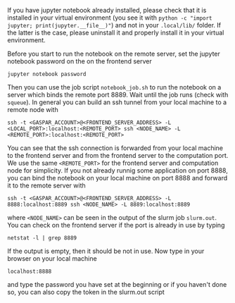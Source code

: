 If you have jupyter notebook already installed, please check that it is installed in your virtual environment (you see it with `python -c "import jupyter; print(jupyter.__file__)"`) and not in your `.local/lib/` folder. If the latter is the case, please uninstall it and properly install it in your virtual environment.

Before you start to run the notebook on the remote server, set the jupyter notebook password on the on the frontend server
```
jupyter notebook password
```
Then you can use the job script `notebook_job.sh` to run the notebook on a server which binds the remote port 8889. Wait until the job runs (check with `squeue`). In general you can build an ssh tunnel from your local machine to a remote node with
```
ssh -t <GASPAR_ACCOUNT>@<FRONTEND_SERVER_ADDRESS> -L <LOCAL_PORT>:localhost:<REMOTE_PORT> ssh <NODE_NAME> -L <REMOTE_PORT>:localhost:<REMOTE_PORT>
```
You can see that the ssh connection is forwarded from your local machine to the frontend server and from the frontend server to the computation port. We use the same `<REMOTE_PORT>` for the frontend server and computation node for simplicity. If you not already runnig some application on port 8888, you can bind the notebook on your local machine on port 8888 and forward it to the remote server with 
```
ssh -t <GASPAR_ACCOUNT>@<FRONTEND_SERVER_ADDRESS> -L 8888:localhost:8889 ssh <NODE_NAME> -L 8889:localhost:8889
```
where `<NODE_NAME>` can be seen in the output of the slurm job `slurm.out`. You can check on the frontend server if the port is already in use by typing
```
netstat -l | grep 8889
```
If the output is empty, then it should be not in use. Now type in your browser on your local machine
```
localhost:8888
```
and type the password you have set at the beginning or if you haven't done so, you can also copy the token in the slurm.out script
